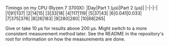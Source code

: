 Timings on my CPU (Ryzen 7 3700X): 
|Day|Part 1 (μs)|Part 2 (μs)|
|-|-|-|
|1|91|137|
|2|14|15|
|3|33|18|
|4|117|119|
|5|37|43|
|6|0.041|0.033|
|7|375|376|
|8|26|183|
|9|280|280|
|10|68|265|

Give or take 10 μs for results above 200 μs. Might switch to a more consistent measurement method later.
See the README in the repository's root for information on how the measurements are done.